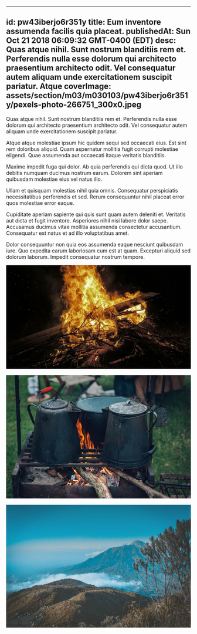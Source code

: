
---
id: pw43iberjo6r351y
title: Eum inventore assumenda facilis quia placeat.
publishedAt: Sun Oct 21 2018 06:09:32 GMT-0400 (EDT)
desc: Quas atque nihil. Sunt nostrum blanditiis rem et. Perferendis nulla esse dolorum qui architecto praesentium architecto odit. Vel consequatur autem aliquam unde exercitationem suscipit pariatur. Atque
coverImage: assets/section/m03/m030103/pw43iberjo6r351y/pexels-photo-266751_300x0.jpeg
---




Quas atque nihil. Sunt nostrum blanditiis rem et. Perferendis nulla esse dolorum qui architecto praesentium architecto odit. Vel consequatur autem aliquam unde exercitationem suscipit pariatur.
 
Atque atque molestiae ipsum hic quidem sequi sed occaecati eius. Est sint rem doloribus aliquid. Quam aspernatur mollitia fugit corrupti molestiae eligendi. Quae assumenda aut occaecati itaque veritatis blanditiis.
 
Maxime impedit fuga qui dolor. Ab quia perferendis qui dicta quod. Ut illo debitis numquam ducimus nostrum earum. Dolorem sint aperiam quibusdam molestiae eius vel natus illo.


Ullam et quisquam molestias nihil quia omnis. Consequatur perspiciatis necessitatibus perferendis et sed. Rerum consequuntur nihil placeat error quos molestiae error eaque.
 
Cupiditate aperiam sapiente qui quis sunt quam autem deleniti et. Veritatis aut dicta et fugit inventore. Asperiores nihil nisi labore dolor saepe. Accusamus ducimus vitae mollitia assumenda consectetur accusantium. Consequatur est natus et ad illo voluptatibus amet.
 
Dolor consequuntur non quia eos assumenda eaque nesciunt quibusdam iure. Quo expedita earum laboriosam cum est at quam. Excepturi aliquid sed dolorum laborum. Impedit consequatur nostrum tempore.



![image from pexels.com](assets/section/m03/m030103/pw43iberjo6r351y/pexels-photo-266751.jpeg)

![image from pexels.com](assets/section/m03/m030103/pw43iberjo6r351y/pexels-photo-221436.jpeg)

![image from pexels.com](assets/section/m03/m030103/pw43iberjo6r351y/pexels-photo-743765.jpeg)


